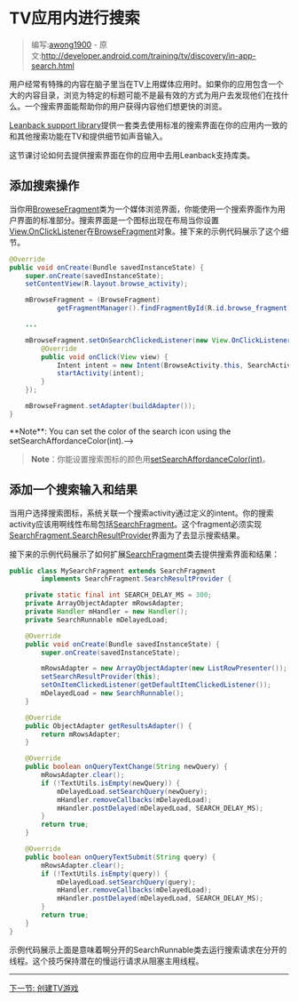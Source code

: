 <!--# Searching within TV Apps #-->
# TV应用内进行搜索

> 编写:[awong1900](https://github.com/awong1900) - 原文:http://developer.android.com/training/tv/discovery/in-app-search.html

<!--Users frequently have specific content in mind when using a media app on TV. If your app contains a large catalog of content, browsing for a specific title may not be the most efficient way for users to find what they are looking for. A search interface can help your users get to the content they want faster than browsing.-->

用户经常有特殊的内容在脑子里当在TV上用媒体应用时。如果你的应用包含一个大的内容目录，浏览为特定的标题可能不是最有效的方式为用户去发现他们在找什么。一个搜索界面能帮助你的用户获得内容他们想更快的浏览。

<!--The Leanback support library provides a set of classes to enable a standard search interface within your app that is consistent with other search functions on TV and provides features such as voice input.-->

[Leanback support library](http://developer.android.com/tools/support-library/features.html#v17-leanback)提供一套类去使用标准的搜索界面在你的应用内一致的和其他搜索功能在TV和提供细节如声音输入。

<!--This lesson discusses how to provide a search interface in your app using Leanback support library classes.-->

这节课讨论如何去提供搜索界面在你的应用中去用Leanback支持库类。

<!--## Add a Search Action ##-->
## 添加搜索操作

<!--When you use the BrowseFragment class for a media browsing interface, you can enable a search interface as a standard part of the user interface. The search interface is an icon that appears in the layout when you set View.OnClickListener on the BrowseFragment object. The following sample code demonstrates this technique.-->

当你用[BroweseFragment](http://developer.android.com/reference/android/support/v17/leanback/app/BrowseFragment.html)类为一个媒体浏览界面，你能使用一个搜索界面作为用户界面的标准部分。搜索界面是一个图标出现在布局当你设置[View.OnClickListener](http://developer.android.com/reference/android/view/View.OnClickListener.html)在[BrowseFragment](http://developer.android.com/reference/android/support/v17/leanback/app/BrowseFragment.html)对象。接下来的示例代码展示了这个细节。

```java
@Override
public void onCreate(Bundle savedInstanceState) {
    super.onCreate(savedInstanceState);
    setContentView(R.layout.browse_activity);

    mBrowseFragment = (BrowseFragment)
            getFragmentManager().findFragmentById(R.id.browse_fragment);

    ...

    mBrowseFragment.setOnSearchClickedListener(new View.OnClickListener() {
        @Override
        public void onClick(View view) {
            Intent intent = new Intent(BrowseActivity.this, SearchActivity.class);
            startActivity(intent);
        }
    });

    mBrowseFragment.setAdapter(buildAdapter());
}
```

<!-->**Note**: You can set the color of the search icon using the setSearchAffordanceColor(int).-->

>**Note**：你能设置搜索图标的颜色用[setSearchAffordanceColor(int)](http://developer.android.com/reference/android/support/v17/leanback/app/BrowseFragment.html#setSearchAffordanceColor(int))。


<!--## Add a Search Input and Results-->
## 添加一个搜索输入和结果

<!--When a user selects the search icon, the system invokes a search activity via the defined intent. Your search activity should use a linear layout containing a SearchFragment. This fragment must also implement the SearchFragment.SearchResultProvider interface in order to display the results of a search.-->

当用户选择搜索图标，系统关联一个搜索activity通过定义的intent。你的搜索activity应该用啊线性布局包括[SearchFragment](http://developer.android.com/reference/android/support/v17/leanback/app/SearchFragment.html)。这个fragment必须实现[SearchFragment.SearchResultProvider](http://developer.android.com/reference/android/support/v17/leanback/app/SearchFragment.SearchResultProvider.html)界面为了去显示搜索结果。

<!--The following code sample shows how to extend the SearchFragment class to provide a search interface and results:-->

接下来的示例代码展示了如何扩展[SearchFragment](http://developer.android.com/reference/android/support/v17/leanback/app/SearchFragment.html)类去提供搜索界面和结果：

```java
public class MySearchFragment extends SearchFragment
        implements SearchFragment.SearchResultProvider {

    private static final int SEARCH_DELAY_MS = 300;
    private ArrayObjectAdapter mRowsAdapter;
    private Handler mHandler = new Handler();
    private SearchRunnable mDelayedLoad;

    @Override
    public void onCreate(Bundle savedInstanceState) {
        super.onCreate(savedInstanceState);

        mRowsAdapter = new ArrayObjectAdapter(new ListRowPresenter());
        setSearchResultProvider(this);
        setOnItemClickedListener(getDefaultItemClickedListener());
        mDelayedLoad = new SearchRunnable();
    }

    @Override
    public ObjectAdapter getResultsAdapter() {
        return mRowsAdapter;
    }

    @Override
    public boolean onQueryTextChange(String newQuery) {
        mRowsAdapter.clear();
        if (!TextUtils.isEmpty(newQuery)) {
            mDelayedLoad.setSearchQuery(newQuery);
            mHandler.removeCallbacks(mDelayedLoad);
            mHandler.postDelayed(mDelayedLoad, SEARCH_DELAY_MS);
        }
        return true;
    }

    @Override
    public boolean onQueryTextSubmit(String query) {
        mRowsAdapter.clear();
        if (!TextUtils.isEmpty(query)) {
            mDelayedLoad.setSearchQuery(query);
            mHandler.removeCallbacks(mDelayedLoad);
            mHandler.postDelayed(mDelayedLoad, SEARCH_DELAY_MS);
        }
        return true;
    }
}
```

<!--The example code shown above is meant to be used with a separate SearchRunnable class that runs the search query on a separate thread. This technique keeps potentially slow-running queries from blocking the main user interface thread.-->

示例代码展示上面是意味着啊分开的SearchRunnable类去运行搜索请求在分开的线程。这个技巧保持潜在的慢运行请求从阻塞主用线程。

----------------
[下一节: 创建TV游戏](../games/index.html)
